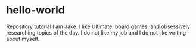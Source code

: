 # hello-world
Repository tutorial
I am Jake. I like Ultimate, board games, and obsessively researching topics of the day. I do not like my job and I do not like writing about myself.
